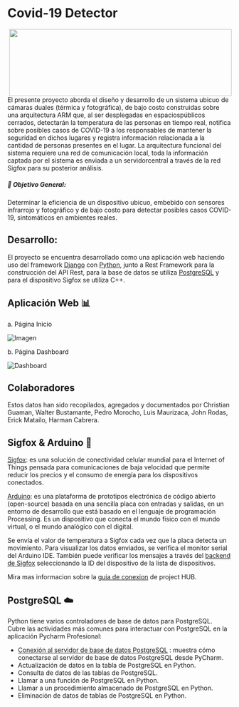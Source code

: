 Covid-19 Detector 
=================

<img align="right" width="500" height="150" src="https://1.bp.blogspot.com/-cPh9PSBInTg/YC6X8WYMzcI/AAAAAAAAAwY/lcEx7VTsQ-sOd2ZmRRoRbAfPhtBDG2qvACLcBGAsYHQ/s803/imagen_2021-02-18_113806.png"/>

El presente proyecto aborda el diseño y desarrollo de un sistema ubicuo de cámaras duales 
(térmica y fotográfica), de bajo costo construidas sobre una arquitectura ARM que, al ser 
desplegadas en espaciospúblicos cerrados, detectarán la temperatura de las personas en 
tiempo real, notifica sobre posibles casos de COVID-19 a los responsables de mantener la 
seguridad en dichos lugares y registra información relacionada a la cantidad de personas 
presentes en el lugar. La arquitectura funcional del sistema requiere una red de comunicación 
local, toda la información captada por el sistema es enviada a un servidorcentral a través 
de la red Sigfox para su posterior análisis. 

##### :pencil: Objetivo General:

Determinar la eficiencia de un dispositivo ubicuo, embebido con sensores infrarrojo y 
fotográfico y de bajo costo para detectar posibles casos COVID-19, sintomáticos en ambientes 
reales. 

## Desarrollo:

El proyecto se encuentra desarrollado como una aplicación web haciendo uso del framework 
[Django](https://www.djangoproject.com/) con [Python](https://www.python.org/), junto a 
Rest Framework para la construcción del API Rest, para la base de datos se utiliza 
[PostgreSQL](https://www.postgresql.org/) y para el dispositivo Sigfox se utiliza C++. 

## Aplicación Web :bar_chart:

a. Página Inicio 

![Imagen]( https://github.com/fionalayer/filetest/blob/main/web.gif "DEMO WEB")

b. Página Dashboard 

![Dashboard]( https://github.com/fionalayer/filetest/blob/main/dash.gif "DEMO WEB")

## Colaboradores

Estos datos han sido recopilados, agregados y documentados por Christian Guaman, 
Walter Bustamante, Pedro Morocho, Luis Maurizaca, John Rodas, Erick Matailo, Harman Cabrera.

## Sigfox & Arduino :satellite:

[Sigfox](https://www.sigfox.com/en "Sigfox Web"): es una solución de conectividad celular mundial para el Internet of 
Things pensada para comunicaciones de baja velocidad que permite reducir los
precios y el consumo de energía para los dispositivos conectados.

[Arduino](https://www.ingmecafenix.com/electronica/arduino/): es una plataforma de prototipos electrónica de código abierto (open-source) basada en una sencilla placa con entradas y salidas, en un entorno de desarrollo que está basado en el lenguaje de programación Processing. Es un dispositivo que conecta el mundo físico con el mundo virtual, o el mundo analógico con el digital.

Se envía el valor de temperatura a Sigfox cada vez que la placa detecta un 
movimiento. Para visualizar los datos enviados, se verifica el monitor serial 
del Arduino IDE. También puede verificar los mensajes a través del [backend de 
Sigfox](https://www.aprendiendoarduino.com/2018/03/05/arduino-y-sigfox/ "Backend de Sigfox") seleccionando la ID del dispositivo de la lista de dispositivos.

Mira mas informacion sobre la [guia de conexion](https://create.arduino.cc/projecthub/55019/connect-your-thinxtra-xkit-using-sigfox-c8b2ba)
de project HUB.

## PostgreSQL :cloud:

Python tiene varios controladores de base de datos para PostgreSQL. Cubre las 
actividades más comunes para interactuar con PostgreSQL en la aplicación Pycharm Profesional:

* [Conexión al servidor de base de datos PostgreSQL](https://www.jetbrains.com/help/pycharm/connecting-to-a-database.html#connect-to-postgresql-database "conexión a la base de datos postgresql ") : muestra cómo conectarse al servidor de base de datos PostgreSQL desde PyCharm.
* Actualización de datos en la tabla de PostgreSQL en Python.
* Consulta de datos de las tablas de PostgreSQL.
* Llamar a una función de PostgreSQL en Python.
* Llamar a un procedimiento almacenado de PostgreSQL en Python.
* Eliminación de datos de tablas de PostgreSQL en Python.
